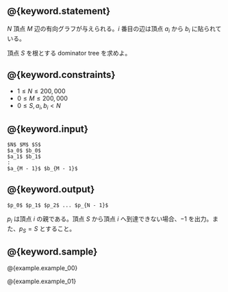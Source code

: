 ## @{keyword.statement}
$N$ 頂点 $M$ 辺の有向グラフが与えられる。$i$ 番目の辺は頂点 $a_i$ から $b_i$ に貼られている。

頂点 $S$ を根とする dominator tree を求めよ。


## @{keyword.constraints}

- $1 \leq N \leq 200,000$
- $0 \leq M \leq 200,000$
- $0 \leq S, a_i, b_i < N$

## @{keyword.input}

~~~
$N$ $M$ $S$
$a_0$ $b_0$
$a_1$ $b_1$
:
$a_{M - 1}$ $b_{M - 1}$
~~~

## @{keyword.output}

~~~
$p_0$ $p_1$ $p_2$ ... $p_{N - 1}$
~~~

$p_i$ は頂点 $i$ の親である。頂点 $S$ から頂点 $i$ へ到達できない場合、$-1$ を出力。また、$p_S = S$ とすること。


## @{keyword.sample}

@{example.example_00}

@{example.example_01}
